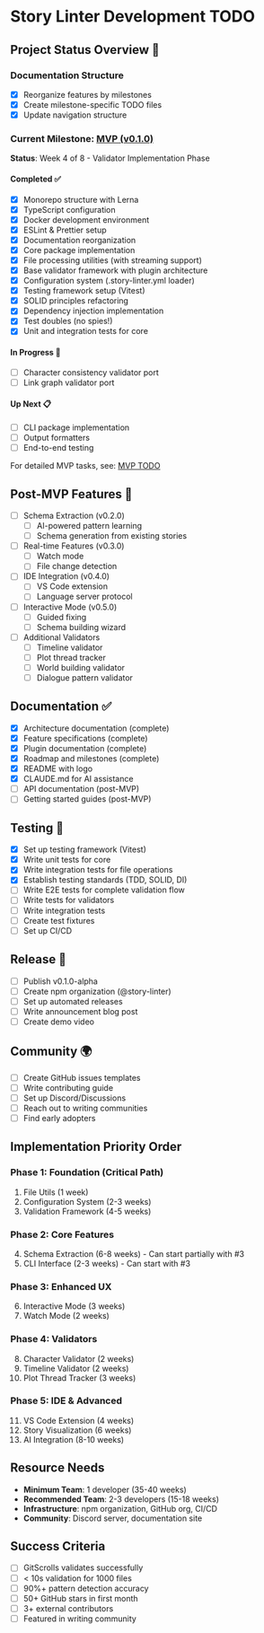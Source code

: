 # Story Linter Development TODO

## Project Status Overview 🎯

### Documentation Structure
- [x] Reorganize features by milestones
- [x] Create milestone-specific TODO files
- [x] Update navigation structure

### Current Milestone: [MVP (v0.1.0)](docs/features/milestones/mvp/)
**Status**: Week 4 of 8 - Validator Implementation Phase

#### Completed ✅
- [x] Monorepo structure with Lerna
- [x] TypeScript configuration
- [x] Docker development environment
- [x] ESLint & Prettier setup
- [x] Documentation reorganization
- [x] Core package implementation
- [x] File processing utilities (with streaming support)
- [x] Base validator framework with plugin architecture
- [x] Configuration system (.story-linter.yml loader)
- [x] Testing framework setup (Vitest)
- [x] SOLID principles refactoring
- [x] Dependency injection implementation
- [x] Test doubles (no spies!)
- [x] Unit and integration tests for core

#### In Progress 🚧
- [ ] Character consistency validator port
- [ ] Link graph validator port

#### Up Next 📋
- [ ] CLI package implementation
- [ ] Output formatters
- [ ] End-to-end testing

For detailed MVP tasks, see: [MVP TODO](docs/features/milestones/mvp/TODO.md)

## Post-MVP Features 🚀
- [ ] Schema Extraction (v0.2.0)
  - [ ] AI-powered pattern learning
  - [ ] Schema generation from existing stories
- [ ] Real-time Features (v0.3.0)
  - [ ] Watch mode
  - [ ] File change detection
- [ ] IDE Integration (v0.4.0)
  - [ ] VS Code extension
  - [ ] Language server protocol
- [ ] Interactive Mode (v0.5.0)
  - [ ] Guided fixing
  - [ ] Schema building wizard
- [ ] Additional Validators
  - [ ] Timeline validator
  - [ ] Plot thread tracker
  - [ ] World building validator
  - [ ] Dialogue pattern validator

## Documentation ✅
- [x] Architecture documentation (complete)
- [x] Feature specifications (complete)
- [x] Plugin documentation (complete)
- [x] Roadmap and milestones (complete)
- [x] README with logo
- [x] CLAUDE.md for AI assistance
- [ ] API documentation (post-MVP)
- [ ] Getting started guides (post-MVP)

## Testing 🧪
- [x] Set up testing framework (Vitest)
- [x] Write unit tests for core
- [x] Write integration tests for file operations
- [x] Establish testing standards (TDD, SOLID, DI)
- [ ] Write E2E tests for complete validation flow
- [ ] Write tests for validators
- [ ] Write integration tests
- [ ] Create test fixtures
- [ ] Set up CI/CD

## Release 🚀
- [ ] Publish v0.1.0-alpha
- [ ] Create npm organization (@story-linter)
- [ ] Set up automated releases
- [ ] Write announcement blog post
- [ ] Create demo video

## Community 🌍
- [ ] Create GitHub issues templates
- [ ] Write contributing guide
- [ ] Set up Discord/Discussions
- [ ] Reach out to writing communities
- [ ] Find early adopters

## Implementation Priority Order

### Phase 1: Foundation (Critical Path)
1. File Utils (1 week)
2. Configuration System (2-3 weeks)
3. Validation Framework (4-5 weeks)

### Phase 2: Core Features
4. Schema Extraction (6-8 weeks) - Can start partially with #3
5. CLI Interface (2-3 weeks) - Can start with #3

### Phase 3: Enhanced UX
6. Interactive Mode (3 weeks)
7. Watch Mode (2 weeks)

### Phase 4: Validators
8. Character Validator (2 weeks)
9. Timeline Validator (2 weeks)
10. Plot Thread Tracker (3 weeks)

### Phase 5: IDE & Advanced
11. VS Code Extension (4 weeks)
12. Story Visualization (6 weeks)
13. AI Integration (8-10 weeks)

## Resource Needs

- **Minimum Team**: 1 developer (35-40 weeks)
- **Recommended Team**: 2-3 developers (15-18 weeks)
- **Infrastructure**: npm organization, GitHub org, CI/CD
- **Community**: Discord server, documentation site

## Success Criteria

- [ ] GitScrolls validates successfully
- [ ] < 10s validation for 1000 files
- [ ] 90%+ pattern detection accuracy
- [ ] 50+ GitHub stars in first month
- [ ] 3+ external contributors
- [ ] Featured in writing community